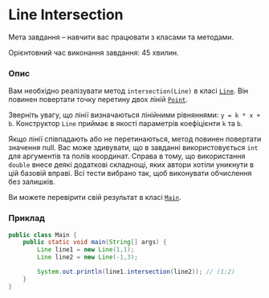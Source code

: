 # Line Intersection

Мета завдання – навчити вас працювати з класами та методами.

Орієнтовний час виконання завдання: 45 хвилин.

### Опис

Вам необхідно реалізувати метод `intersection(Line)` в класі [`Line`](Line.java).
Він повинен повертати точку перетину двох ліній [`Point`](Point.java).

Зверніть увагу, що лінії визначаються лінійними рівняннями: `y = k * x + b`.
Конструктор `Line` приймає в якості параметрів коефіцієнти `k` та `b`.

Якщо лінії співпадають або не перетинаються, метод повинен повертати значення null.
Вас може здивувати, що в завданні використовується `int` для аргументів та полів координат.
Справа в тому, що використання `double` внесе деякі додаткові складнощі, яких автори хотіли уникнути в цій базовій вправі. Всі тести  вибрано так, щоб виконувати обчислення без залишків.

Ви можете перевірити свій результат в класі [`Main`](Main.java).

### Приклад

```java
public class Main {
    public static void main(String[] args) {
        Line line1 = new Line(1,1);
        Line line2 = new Line(-1,3);

        System.out.println(line1.intersection(line2)); // (1;2)
    }
}
```